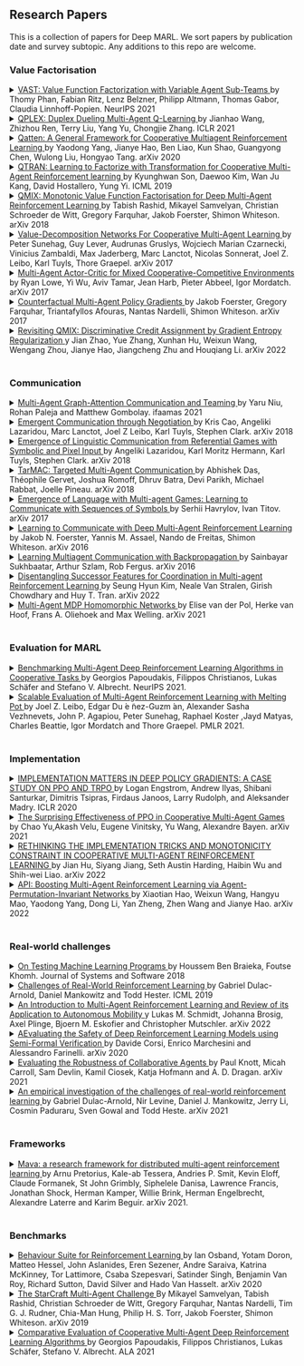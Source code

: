 ## Research Papers

This is a collection of papers for Deep MARL. We sort papers by publication date and survey subtopic. Any additions to this repo are welcome.

### Value Factorisation

<details> <summary> <a href="https://proceedings.neurips.cc/paper/2021/file/c97e7a5153badb6576d8939469f58336-Paper.pdf"> VAST: Value Function Factorization with Variable Agent Sub-Teams </a>by Thomy Phan, Fabian Ritz, Lenz Belzner, Philipp Altmann, Thomas Gabor, Claudia Linnhoff-Popien. NeurIPS 2021 <a href="https://www.Summary.so/instadeep/Multiagent-Learning-Basics-Challenges-and-Prospect-21cb7b4294b84a4188cafd184a3deed8">   </a> </summary>  TODO: add abstract <br> - </details>

<details> <summary> <a href="https://openreview.net/pdf?id=Rcmk0xxIQV"> QPLEX: Duplex Dueling Multi-Agent Q-Learning </a>by Jianhao Wang, Zhizhou Ren, Terry Liu, Yang Yu, Chongjie Zhang. ICLR 2021 <a href="https://www.Summary.so/instadeep/Multiagent-Learning-Basics-Challenges-and-Prospect-21cb7b4294b84a4188cafd184a3deed8">   </a> </summary>  We explore value-based multi-agent  reinforcement learning (MARL) in the popular paradigm of centralized training with decentralized execution (CTDE). CTDE has an important concept, Individual-Global-Max (IGM) principle, which requires the consistency between joint and local action selections to support efficient local decision-making. However, in order to achieve scalability, existing MARL methods either limit representation expressiveness of their value function classes or relax the IGM consistency, which may suffer from instability risk or may not perform well in complex domains. This paper presents a novel MARL approach, called duPLEX dueling multi-agent Q-learning (QPLEX), which takes a duplex dueling network architecture to factorize the joint value function. This duplex dueling structure encodes the IGM principle into the neural network architecture and thus enables efficient value function learning. Theoretical analysis shows that QPLEX achieves a complete IGM function class. Empirical experiments on StarCraft II micromanagement tasks demonstrate that QPLEX significantly outperforms stateof-the-art baselines in both online and offline data collection settings, and also reveal that QPLEX achieves high sample efficiency and can benefit from offline datasets without additional online exploration. <br> - </details>

<details> <summary> <a href="https://arxiv.org/pdf/2002.03939.pdf"> Qatten: A General Framework for Cooperative Multiagent Reinforcement Learning </a>by Yaodong Yang, Jianye Hao, Ben Liao, Kun Shao, Guangyong Chen, Wulong Liu, Hongyao Tang. arXiv 2020 <a href="https://www.Summary.so/instadeep/Multiagent-Learning-Basics-Challenges-and-Prospect-21cb7b4294b84a4188cafd184a3deed8">   </a> </summary>  TODO: add abstract <br> - </details>

<details> <summary> <a href="http://proceedings.mlr.press/v97/son19a/son19a.pdf"> QTRAN: Learning to Factorize with Transformation for Cooperative Multi-Agent Reinforcement learning </a>by Kyunghwan Son, Daewoo Kim, Wan Ju Kang, David Hostallero, Yung Yi. ICML 2019 <a href="https://www.Summary.so/instadeep/Multiagent-Learning-Basics-Challenges-and-Prospect-21cb7b4294b84a4188cafd184a3deed8">   </a> </summary> We explore value-based solutions for multi-agent reinforcement learning (MARL) tasks in the centralized training with decentralized execution (CTDE) regime popularized recently. However, VDN and QMIX are representative examples that use the idea of factorization of the joint actionvalue function into individual ones for decentralized execution. VDN and QMIX address only a fraction of factorizable MARL tasks due to their structural constraint in factorization such as additivity and monotonicity. In this paper, we propose a new factorization method for MARL, QTRAN, which is free from such structural constraints and takes on a new approach to transforming the original joint action-value function into an easily factorizable one, with the same optimal actions. QTRAN guarantees more general factorization than VDN or QMIX, thus covering a much wider class of MARL tasks than does previous methods. Our experiments for the tasks of multi-domain Gaussian-squeeze and modified predator-prey demonstrate QTRAN’s superior performance with especially larger margins in games whose payoffs penalize non-cooperative behavior more aggressively. <br> - </details>

<details> <summary> <a href="https://arxiv.org/pdf/1803.11485.pdf"> QMIX: Monotonic Value Function Factorisation for Deep Multi-Agent Reinforcement Learning </a>by Tabish Rashid, Mikayel Samvelyan, Christian Schroeder de Witt, Gregory Farquhar, Jakob Foerster, Shimon Whiteson. arXiv 2018 <a href="https://www.Summary.so/instadeep/Multiagent-Learning-Basics-Challenges-and-Prospect-21cb7b4294b84a4188cafd184a3deed8">   </a> </summary>  TODO: add abstract <br> - </details>

<details> <summary> <a href="https://arxiv.org/pdf/1706.05296.pdf"> Value-Decomposition Networks For Cooperative Multi-Agent Learning </a>by Peter Sunehag, Guy Lever, Audrunas Gruslys, Wojciech Marian Czarnecki, Vinicius Zambaldi, Max Jaderberg, Marc Lanctot, Nicolas Sonnerat, Joel Z. Leibo, Karl Tuyls, Thore Graepel. arXiv 2017 <a href="https://www.Summary.so/instadeep/Multiagent-Learning-Basics-Challenges-and-Prospect-21cb7b4294b84a4188cafd184a3deed8">   </a> </summary>  TODO: add abstract <br> - </details>

<details> <summary> <a href="https://arxiv.org/pdf/1706.02275.pdf"> Multi-Agent Actor-Critic for Mixed Cooperative-Competitive Environments </a>by Ryan Lowe, Yi Wu, Aviv Tamar, Jean Harb, Pieter Abbeel, Igor Mordatch. arXiv 2017 <a href="https://www.Summary.so/instadeep/Multiagent-Learning-Basics-Challenges-and-Prospect-21cb7b4294b84a4188cafd184a3deed8">   </a> </summary>  TODO: add abstract <br> - </details>

<details> <summary> <a href="https://arxiv.org/pdf/1705.08926.pdf"> Counterfactual Multi-Agent Policy Gradients </a>by Jakob Foerster, Gregory Farquhar, Triantafyllos Afouras, Nantas Nardelli, Shimon Whiteson. arXiv 2017 <a href="https://www.Summary.so/instadeep/Multiagent-Learning-Basics-Challenges-and-Prospect-21cb7b4294b84a4188cafd184a3deed8">   </a> </summary>  TODO: add abstract <br> - </details>

<details> <summary> <a href="https://arxiv.org/abs/2202.04427"> Revisiting QMIX: Discriminative Credit Assignment by Gradient Entropy Regularization </a>y Jian Zhao, Yue Zhang, Xunhan Hu, Weixun Wang, Wengang Zhou, Jianye Hao, Jiangcheng Zhu and Houqiang Li. arXiv 2022 <a href="https://www.Summary.so/instadeep/Multiagent-Learning-Basics-Challenges-and-Prospect-21cb7b4294b84a4188cafd184a3deed8">   </a> </summary>  TODO: add abstract <br> - </details>

<br/>

### Communication

<details> <summary> <a href="https://www.ifaamas.org/Proceedings/aamas2021/pdfs/p964.pdf"> Multi-Agent Graph-Attention Communication and Teaming </a>by Yaru Niu, Rohan Paleja and Matthew Gombolay. ifaamas 2021 <a href="https://www.Summary.so/instadeep/Multiagent-Learning-Basics-Challenges-and-Prospect-21cb7b4294b84a4188cafd184a3deed8">   </a> </summary>  TODO: add abstract <br> - </details>

<details> <summary> <a href="https://arxiv.org/pdf/1804.03980"> Emergent Communication through Negotiation </a>by Kris Cao, Angeliki Lazaridou, Marc Lanctot, Joel Z Leibo, Karl Tuyls, Stephen Clark. arXiv 2018 <a href="https://www.Summary.so/instadeep/Multiagent-Learning-Basics-Challenges-and-Prospect-21cb7b4294b84a4188cafd184a3deed8">   </a> </summary>  TODO: add abstract <br> - </details>

<details> <summary> <a href="https://arxiv.org/pdf/1804.03984"> Emergence of Linguistic Communication from Referential Games with Symbolic and Pixel Input </a>by Angeliki Lazaridou, Karl Moritz Hermann, Karl Tuyls, Stephen Clark. arXiv 2018 <a href="https://www.Summary.so/instadeep/Multiagent-Learning-Basics-Challenges-and-Prospect-21cb7b4294b84a4188cafd184a3deed8">   </a> </summary>  TODO: add abstract <br> - </details>

<details> <summary> <a href="https://arxiv.org/pdf/1810.11187.pdf"> TarMAC: Targeted Multi-Agent Communication </a>by Abhishek Das, Théophile Gervet, Joshua Romoff, Dhruv Batra, Devi Parikh, Michael Rabbat, Joelle Pineau. arXiv 2018<a href="https://www.Summary.so/instadeep/Multiagent-Learning-Basics-Challenges-and-Prospect-21cb7b4294b84a4188cafd184a3deed8">   </a> </summary>  TODO: add abstract <br> - </details>

<details> <summary> <a href="https://arxiv.org/pdf/1705.11192"> Emergence of Language with Multi-agent Games: Learning to Communicate with Sequences of Symbols </a>by Serhii Havrylov, Ivan Titov. arXiv 2017<a href="https://www.Summary.so/instadeep/Multiagent-Learning-Basics-Challenges-and-Prospect-21cb7b4294b84a4188cafd184a3deed8">   </a> </summary>  TODO: add abstract <br> - </details>

<details> <summary> <a href="https://arxiv.org/pdf/1605.06676.pdf"> Learning to Communicate with Deep Multi-Agent Reinforcement Learning </a>by Jakob N. Foerster, Yannis M. Assael, Nando de Freitas, Shimon Whiteson. arXiv 2016<a href="https://www.Summary.so/instadeep/Multiagent-Learning-Basics-Challenges-and-Prospect-21cb7b4294b84a4188cafd184a3deed8">   </a> </summary>  TODO: add abstract <br> - </details>

<details> <summary> <a href="https://arxiv.org/pdf/1605.07736.pdf"> Learning Multiagent Communication with Backpropagation </a>by Sainbayar Sukhbaatar, Arthur Szlam, Rob Fergus. arXiv 2016<a href="https://www.Summary.so/instadeep/Multiagent-Learning-Basics-Challenges-and-Prospect-21cb7b4294b84a4188cafd184a3deed8">   </a> </summary>  TODO: add abstract <br> - </details>

<details> <summary> <a href="https://arxiv.org/abs/2202.07741"> Disentangling Successor Features for Coordination in Multi-agent Reinforcement Learning </a>by Seung Hyun Kim, Neale Van Stralen, Girish Chowdhary and Huy T. Tran. arXiv 2022<a href="https://www.Summary.so/instadeep/Multiagent-Learning-Basics-Challenges-and-Prospect-21cb7b4294b84a4188cafd184a3deed8">   </a> </summary>  TODO: add abstract <br> - </details>

<details> <summary> <a href="https://arxiv.org/abs/2110.04495"> Multi-Agent MDP Homomorphic Networks </a>by Elise van der Pol, Herke van Hoof, Frans A. Oliehoek and Max Welling. arXiv 2021<a href="https://www.Summary.so/instadeep/Multiagent-Learning-Basics-Challenges-and-Prospect-21cb7b4294b84a4188cafd184a3deed8">   </a> </summary>  TODO: add abstract <br> - </details>

<br/>

### Evaluation for MARL

<details> <summary> <a href="https://arxiv.org/pdf/2006.07869.pdf"> Benchmarking Multi-Agent Deep Reinforcement Learning Algorithms in Cooperative Tasks </a>by Georgios Papoudakis, Filippos Christianos,  Lukas Schäfer and Stefano V. Albrecht. NeurIPS 2021. <a href="https://www.Summary.so/instadeep/Multiagent-Learning-Basics-Challenges-and-Prospect-21cb7b4294b84a4188cafd184a3deed8">   </a> </summary>  TODO: add abstract <br> - </details>

<details> <summary> <a href="https://arxiv.org/pdf/2006.07869.pdf"> Scalable Evaluation of Multi-Agent Reinforcement Learning with Melting Pot </a>by Joel Z. Leibo, Edgar Du ́e ̃nez-Guzm ́an, Alexander Sasha Vezhnevets, John P. Agapiou, Peter Sunehag, Raphael Koster ,Jayd Matyas, Charles Beattie, Igor Mordatch and Thore Graepel. PMLR 2021. <a href="https://www.Summary.so/instadeep/Multiagent-Learning-Basics-Challenges-and-Prospect-21cb7b4294b84a4188cafd184a3deed8">   </a> </summary>  TODO: add abstract <br> - </details>

<br/>

### Implementation

<details> <summary> <a href="https://arxiv.org/pdf/2005.12729.pdf"> IMPLEMENTATION MATTERS IN DEEP POLICY GRADIENTS: A CASE STUDY ON PPO AND TRPO </a>by Logan Engstrom, Andrew Ilyas, Shibani Santurkar, Dimitris Tsipras, Firdaus Janoos, Larry Rudolph, and Aleksander Madry. ICLR 2020 <a href="https://www.Summary.so/instadeep/Multiagent-Learning-Basics-Challenges-and-Prospect-21cb7b4294b84a4188cafd184a3deed8">   </a> </summary>  TODO: add abstract <br> - </details>

<details> <summary> <a href="https://arxiv.org/pdf/2103.01955.pdf"> The Surprising Effectiveness of PPO in Cooperative Multi-Agent Games </a>by Chao Yu,Akash Velu, Eugene Vinitsky, Yu Wang, Alexandre Bayen. arXiv 2021 <a href="https://www.Summary.so/instadeep/Multiagent-Learning-Basics-Challenges-and-Prospect-21cb7b4294b84a4188cafd184a3deed8">   </a> </summary>  TODO: add abstract <br> - </details>

<details> <summary> <a href="https://arxiv.org/pdf/2102.03479.pdf"> RETHINKING THE IMPLEMENTATION TRICKS AND MONOTONICITY CONSTRAINT IN COOPERATIVE MULTI-AGENT REINFORCEMENT LEARNING </a>by Jian Hu, Siyang Jiang, Seth Austin Harding, Haibin Wu and Shih-wei Liao. arXiv 2022 <a href="https://www.Summary.so/instadeep/Multiagent-Learning-Basics-Challenges-and-Prospect-21cb7b4294b84a4188cafd184a3deed8">   </a> </summary>  TODO: add abstract <br> - </details>

<details> <summary> <a href="https://arxiv.org/abs/2203.05285"> API: Boosting Multi-Agent Reinforcement Learning via Agent-Permutation-Invariant Networks </a>by Xiaotian Hao, Weixun Wang, Hangyu Mao, Yaodong Yang, Dong Li, Yan Zheng, Zhen Wang and Jianye Hao. arXiv 2022 <a href="https://www.Summary.so/instadeep/Multiagent-Learning-Basics-Challenges-and-Prospect-21cb7b4294b84a4188cafd184a3deed8">   </a> </summary>  TODO: add abstract <br> - </details>

<br/>

### Real-world challenges

<details> <summary> <a href="https://arxiv.org/pdf/1812.02257.pdf"> On Testing Machine Learning Programs </a>by Houssem Ben Braieka, Foutse Khomh. Journal of Systems and Software 2018 <a href="https://www.Summary.so/instadeep/Multiagent-Learning-Basics-Challenges-and-Prospect-21cb7b4294b84a4188cafd184a3deed8">   </a> </summary>  TODO: add abstract <br> - </details>

<details> <summary> <a href="https://arxiv.org/pdf/1904.12901.pdf"> Challenges of Real-World Reinforcement Learning </a>by Gabriel Dulac-Arnold, Daniel Mankowitz and Todd Hester. ICML 2019 <a href="https://www.Summary.so/instadeep/Multiagent-Learning-Basics-Challenges-and-Prospect-21cb7b4294b84a4188cafd184a3deed8">   </a> </summary>  TODO: add abstract <br> - </details>

<details> <summary> <a href="https://arxiv.org/abs/2203.07676"> An Introduction to Multi-Agent Reinforcement Learning and Review of its Application to Autonomous Mobility </a>y Lukas M. Schmidt, Johanna Brosig, Axel Plinge, Bjoern M. Eskofier and Christopher Mutschler. arXiv 2022 <a href="https://www.Summary.so/instadeep/Multiagent-Learning-Basics-Challenges-and-Prospect-21cb7b4294b84a4188cafd184a3deed8">   </a> </summary>  TODO: add abstract <br> - </details>

<details> <summary> <a href="https://arxiv.org/pdf/2010.09387.pdf"> AEvaluating the Safety of Deep Reinforcement Learning Models using Semi-Formal Verification </a>by Davide Corsi, Enrico Marchesini and Alessandro Farinelli. arXiv 2020 <a href="https://www.Summary.so/instadeep/Multiagent-Learning-Basics-Challenges-and-Prospect-21cb7b4294b84a4188cafd184a3deed8">   </a> </summary>  TODO: add abstract <br> - </details>

<details> <summary> <a href="https://arxiv.org/pdf/2101.05507.pdf"> Evaluating the Robustness of Collaborative Agents </a>by Paul Knott, Micah Carroll, Sam Devlin, Kamil Ciosek, Katja Hofmann and A. D. Dragan. arXiv 2021 <a href="https://www.Summary.so/instadeep/Multiagent-Learning-Basics-Challenges-and-Prospect-21cb7b4294b84a4188cafd184a3deed8">   </a> </summary>  TODO: add abstract <br> - </details>

<details> <summary> <a href="https://arxiv.org/pdf/2003.11881.pdf"> An empirical investigation of the challenges of real-world reinforcement learning </a>by Gabriel Dulac-Arnold, Nir Levine, Daniel J. Mankowitz, Jerry Li, Cosmin Paduraru, Sven Gowal and Todd Heste. arXiv 2021 <a href="https://www.Summary.so/instadeep/Multiagent-Learning-Basics-Challenges-and-Prospect-21cb7b4294b84a4188cafd184a3deed8">   </a> </summary>  TODO: add abstract <br> - </details>

<br/>

### Frameworks

<details> <summary> <a href="https://arxiv.org/pdf/2107.01460.pdf"> Mava: a research framework for distributed multi-agent reinforcement learning </a>by Arnu Pretorius, Kale-ab Tessera, Andries P. Smit, Kevin Eloff, Claude Formanek, St John Grimbly, Siphelele Danisa, Lawrence Francis, Jonathan Shock, Herman Kamper, Willie Brink, Herman Engelbrecht, Alexandre Laterre and Karim Beguir. arXiv 2021. <a href="https://www.Summary.so/instadeep/Multiagent-Learning-Basics-Challenges-and-Prospect-21cb7b4294b84a4188cafd184a3deed8">   </a> </summary>  TODO: add abstract <br> - </details>

<br/>

### Benchmarks

<details> <summary> <a href="https://arxiv.org/pdf/1908.03568.pdf"> Behaviour Suite for Reinforcement Learning </a>by Ian Osband, Yotam Doron, Matteo Hessel, John Aslanides, Eren Sezener, Andre Saraiva, Katrina McKinney, Tor Lattimore, Csaba Szepesvari, Satinder Singh, Benjamin Van Roy, Richard Sutton, David Silver and Hado Van Hasselt. arXiv 2020 <a href="https://www.Summary.so/instadeep/Multiagent-Learning-Basics-Challenges-and-Prospect-21cb7b4294b84a4188cafd184a3deed8"></a> </summary>  TODO: add abstract <br> - </details>

<details> <summary> <a href="https://arxiv.org/abs/1902.04043"> The StarCraft Multi-Agent Challenge </a>By Mikayel Samvelyan, Tabish Rashid, Christian Schroeder de Witt, Gregory Farquhar, Nantas Nardelli, Tim G. J. Rudner, Chia-Man Hung, Philip H. S. Torr, Jakob Foerster, Shimon Whiteson. arXiv 2019 <a href="https://www.Summary.so/instadeep/Multiagent-Learning-Basics-Challenges-and-Prospect-21cb7b4294b84a4188cafd184a3deed8"> </a> </summary>  TODO: add abstract <br> - </details>

<details> <summary> <a href="https://ala2021.vub.ac.be/papers/ALA2021_paper_44.pdf"> Comparative Evaluation of Cooperative Multi-Agent Deep Reinforcement Learning Algorithms </a>by Georgios Papoudakis, Filippos Christianos, Lukas Schäfer, Stefano V. Albrecht. ALA 2021 <a href="https://www.Summary.so/instadeep/Multiagent-Learning-Basics-Challenges-and-Prospect-21cb7b4294b84a4188cafd184a3deed8"> </a> </summary>  TODO: add abstract <br> - </details>

<br/>